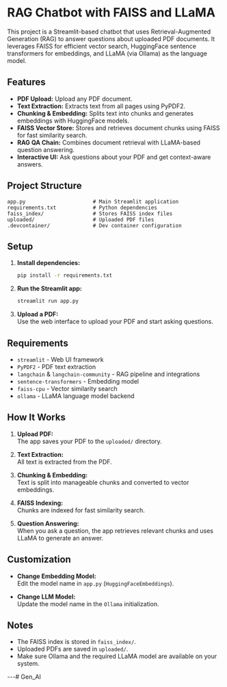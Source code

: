 # RAG Chatbot with FAISS and LLaMA
 
This project is a Streamlit-based chatbot that uses Retrieval-Augmented Generation (RAG) to answer questions about uploaded PDF documents. It leverages FAISS for efficient vector search, HuggingFace sentence transformers for embeddings, and LLaMA (via Ollama) as the language model.
 
## Features
 
- **PDF Upload:** Upload any PDF document.
- **Text Extraction:** Extracts text from all pages using PyPDF2.
- **Chunking & Embedding:** Splits text into chunks and generates embeddings with HuggingFace models.
- **FAISS Vector Store:** Stores and retrieves document chunks using FAISS for fast similarity search.
- **RAG QA Chain:** Combines document retrieval with LLaMA-based question answering.
- **Interactive UI:** Ask questions about your PDF and get context-aware answers.
 
## Project Structure
 
```
app.py                      # Main Streamlit application
requirements.txt            # Python dependencies
faiss_index/                # Stores FAISS index files
uploaded/                   # Uploaded PDF files
.devcontainer/              # Dev container configuration
```
 
## Setup
 
1. **Install dependencies:**
   ```sh
   pip install -r requirements.txt
   ```
 
2. **Run the Streamlit app:**
   ```sh
   streamlit run app.py
   ```
 
3. **Upload a PDF:**  
   Use the web interface to upload your PDF and start asking questions.
 
## Requirements
 
- `streamlit` - Web UI framework
- `PyPDF2` - PDF text extraction
- `langchain` & `langchain-community` - RAG pipeline and integrations
- `sentence-transformers` - Embedding model
- `faiss-cpu` - Vector similarity search
- `ollama` - LLaMA language model backend
 
## How It Works
 
1. **Upload PDF:**  
   The app saves your PDF to the `uploaded/` directory.
 
2. **Text Extraction:**  
   All text is extracted from the PDF.
 
3. **Chunking & Embedding:**  
   Text is split into manageable chunks and converted to vector embeddings.
 
4. **FAISS Indexing:**  
   Chunks are indexed for fast similarity search.
 
5. **Question Answering:**  
   When you ask a question, the app retrieves relevant chunks and uses LLaMA to generate an answer.
 
## Customization
 
- **Change Embedding Model:**  
  Edit the model name in `app.py` (`HuggingFaceEmbeddings`).
 
- **Change LLM Model:**  
  Update the model name in the `Ollama` initialization.
 
## Notes
 
- The FAISS index is stored in `faiss_index/`.
- Uploaded PDFs are saved in `uploaded/`.
- Make sure Ollama and the required LLaMA model are available on your system.
 
 
---# Gen_AI